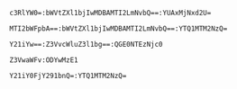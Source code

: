 ```
c3RlYW0=:bWVtZXl1bjIwMDBAMTI2LmNvbQ==:YUAxMjNxd2U=
```

```
MTI2bWFpbA==:bWVtZXl1bjIwMDBAMTI2LmNvbQ==:YTQ1MTM2NzQ=
```

```
Y21iYw==:Z3VvcWluZ3l1bg==:QGE0NTEzNjc0
```

```
Z3VwaWFv:ODYwMzE1
```

```
Y21iY0FjY291bnQ=:YTQ1MTM2NzQ=
```
